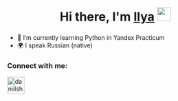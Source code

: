 <h1 align="center">Hi there, I'm <a href="" target="_blank">Ilya</a> 
<img src="https://github.com/blackcater/blackcater/raw/main/images/Hi.gif" height="32"/></h1>
<h3 align="center"> </h3>


- 🌱 I’m currently learning Python in Yandex Practicum
- 🌍 I speak Russian (native)

### Connect with me:
<p align="left">
<a href="https://t.me/PivnoyFey" target="blank"><img align="center" src="https://raw.githubusercontent.com/daniilshat/daniilshat/2d7eafe5250314b3d422c86b35de062e0f1f5178/icons/Telegram.svg" alt="daniilshat" height="40" width="40" /></a>
